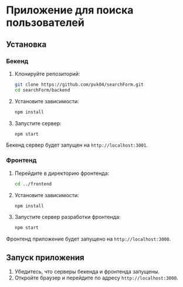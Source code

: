 # Приложение для поиска пользователей

## Установка

### Бекенд

1. Клонируйте репозиторий:

    ```bash
    git clone https://github.com/pvk04/searchForm.git
    cd searchForm/backend
    ```

2. Установите зависимости:

    ```bash
    npm install
    ```

3. Запустите сервер:
    ```bash
    npm start
    ```

Бекенд сервер будет запущен на `http://localhost:3001`.

### Фронтенд

1. Перейдите в директорию фронтенда:

    ```bash
    cd ../frontend
    ```

2. Установите зависимости:

    ```bash
    npm install
    ```

3. Запустите сервер разработки фронтенда:
    ```bash
    npm start
    ```

Фронтенд приложение будет запущено на `http://localhost:3000`.

## Запуск приложения

1. Убедитесь, что серверы бекенда и фронтенда запущены.
2. Откройте браузер и перейдите по адресу `http://localhost:3000`.
